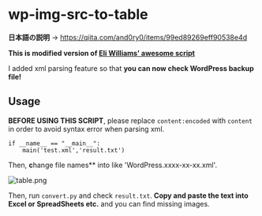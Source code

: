 # wp-img-src-to-table

**日本語の説明** → https://qiita.com/and0ry0/items/99ed89269eff90538e4d

**This is modified version of [Eli Williams' awesome script](https://elitwilliams.medium.com/check-for-404-rrors-in-bulk-using-this-simple-python-script-and-a-list-of-urls-cf3cf6a97eca)**

I added xml parsing feature so that **you can now check WordPress backup file!**

## Usage

**BEFORE USING THIS SCRIPT**, please replace `content:encoded` with `content` in order to avoid syntax error when parsing xml.

```
if __name__ == "__main__":
    main('test.xml','result.txt')
```

Then, **c**hange file names** into like 'WordPress.xxxx-xx-xx.xml'.

![table.png](https://github.com/and0ry0/wp-img-src-to-table/blob/main/README/table.png?raw=true)

Then, run `convert.py` and check `result.txt`. **Copy and paste the text into Excel or SpreadSheets etc.** and you can find missing images.